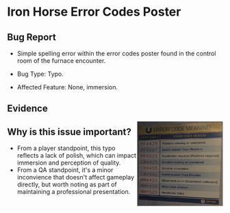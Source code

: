# Iron Horse Error Codes Poster

## Bug Report

- Simple spelling error within the error codes poster found in the control room of the furnace encounter.

- Bug Type: Typo.
- Affected Feature: None, immersion.

## Evidence
<img align="right" src="Media/IronHorse-ErrorCode-Poster.png" alt="Image of the error codes poster" width="200">

## Why is this issue important?
- From a player standpoint, this typo reflects a lack of polish, which can impact immersion and perception of quality.
- From a QA standpoint, it's a minor inconvience that doesn't affect gameplay directly, but worth noting as part of maintaining a professional presentation.
